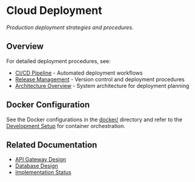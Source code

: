 # Cloud Deployment

*Production deployment strategies and procedures.*

## Overview

For detailed deployment procedures, see:
- [CI/CD Pipeline](../development/workflows/cicd-pipeline.md) - Automated deployment workflows
- [Release Management](../development/workflows/release-management.md) - Version control and deployment procedures
- [Architecture Overview](../architecture/system-design/overview.md) - System architecture for deployment planning

## Docker Configuration

See the Docker configurations in the [docker/](../../docker/) directory and refer to the [Development Setup](../development/getting-started/setup.md) for container orchestration.

## Related Documentation

- [API Gateway Design](../architecture/integration/gateway.md)
- [Database Design](../database/design/schema.md)
- [Implementation Status](../implementation/README.md)
